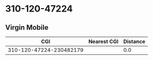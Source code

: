# 310-120-47224
## Virgin Mobile


| CGI | Nearest CGI | Distance |
|-----|-------------|----------|
| 310-120-47224-230482179 |  | 0.0 |
